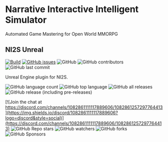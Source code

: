 # Narrative Interactive Intelligent Simulator
Automated Game Mastering for Open World MMORPG

## NI2S Unreal
[![Build](https://img.shields.io/github/actions/workflow/status/arwni2s/ni2s-unreal/build.yml?style=plastic)](https://github.com/arwni2s/ni2s-unreal/actions?query=workflow%3Abuild)
[![GitHub issues](https://img.shields.io/github/issues/arwni2s/ni2s-unreal?style=plastic)](https://github.com/ARWNI2S/ni2s-unreal/issues)
![GitHub](https://img.shields.io/github/license/arwni2s/ni2s-unreal?style=plastic)
![GitHub contributors](https://img.shields.io/github/contributors/arwni2s/ni2s-unreal?style=plastic)
![GitHub last commit](https://img.shields.io/github/last-commit/arwni2s/ni2s-unreal?style=plastic)

Unreal Engine plugin for NI2S.

![GitHub language count](https://img.shields.io/github/languages/count/arwni2s/ni2s-unreal?style=plastic)
![GitHub top language](https://img.shields.io/github/languages/top/arwni2s/ni2s-unreal?style=plastic)
![GitHub all releases](https://img.shields.io/github/downloads/arwni2s/ni2s-unreal/total?style=plastic)
![GitHub release (including pre-releases)](https://img.shields.io/github/v/release/arwni2s/ni2s-unreal?display-name=tag&include_prereleases&style=plastic)

[![Join the chat at https://discord.com/channels/1082861111117889606/1082861257297764413](https://img.shields.io/discord/1082861111117889606?logo=discord&style=social)](https://discord.com/channels/1082861111117889606/1082861257297764413)
![GitHub Repo stars](https://img.shields.io/github/stars/arwni2s/ni2s-unreal?style=social)
![GitHub watchers](https://img.shields.io/github/watchers/arwni2s/ni2s-unreal?style=social)
![GitHub forks](https://img.shields.io/github/forks/arwni2s/ni2s-unreal?style=social)
![GitHub Sponsors](https://img.shields.io/github/sponsors/arwni2s?logo=github&style=social)

